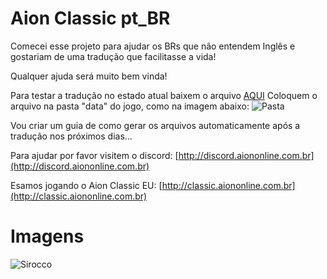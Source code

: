 # Aion Classic pt_BR

Comecei esse projeto para ajudar os BRs que não entendem Inglês e gostariam de uma tradução que facilitasse a vida!

Qualquer ajuda será muito bem vinda! 

Para testar a tradução no estado atual baixem o arquivo [AQUI](https://github.com/giordanidev/aion-classic-ptbr/raw/main/teste/data_ptbr.pak)
Coloquem o arquivo na pasta "data" do jogo, como na imagem abaixo:
![Pasta](https://i.imgur.com/2YwIkRS.png)

Vou criar um guia de como gerar os arquivos automaticamente após a tradução nos próximos dias...

Para ajudar por favor visitem o discord: [http://discord.aiononline.com.br](http://discord.aiononline.com.br)

Esamos jogando o Aion Classic EU: [http://classic.aiononline.com.br](http://classic.aiononline.com.br)


# Imagens
![Sirocco](https://imgur.com/PK3elax.png)

